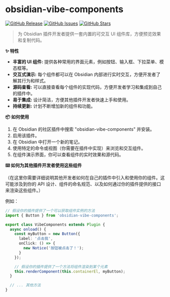 
# obsidian-vibe-components

[![GitHub Release](https://img.shields.io/github/v/release/LIUBINfighter/obsidian-vibe-components?style=flat-square)](https://github.com/your-username/obsidian-vibe-components/releases)
[![GitHub Issues](https://img.shields.io/github/issues/LIUBINfighter/obsidian-vibe-components?style=flat-square)](https://github.com/your-username/obsidian-vibe-components/issues)
[![GitHub Stars](https://img.shields.io/github/stars/LIUBINfighter/obsidian-vibe-components?style=flat-square)](https://github.com/your-username/obsidian-vibe-components)

> 为 Obsidian 插件开发者提供一套内置的可交互 UI 组件库，方便预览效果和复制代码。

**✨ 特性**

* **丰富的 UI 组件:** 提供各种常用的界面元素，例如按钮、输入框、下拉菜单、模态框等。
* **交互式演示:** 每个组件都可以在 Obsidian 内部进行实时交互，方便开发者了解其行为和样式。
* **源码查看:** 可以直接查看每个组件的实现代码，方便开发者学习和集成到自己的插件中。
* **易于集成:** 设计简洁，方便其他插件开发者快速上手和使用。
* **持续更新:** 计划不断增加新的组件和功能。

**📦 如何使用**

1.  在 Obsidian 的社区插件中搜索 "obsidian-vibe-components" 并安装。
2.  启用该插件。
3.  在 Obsidian 中打开一个新的笔记。
4.  使用特定的命令或视图（你需要在插件中实现）来浏览和交互组件。
5.  在组件演示界面，你可以查看组件的实时效果和源代码。

**⌨️ 如何为其他插件开发者使用这些组件**

（在这里你需要详细说明其他开发者如何在自己的插件中引入和使用你的组件。这可能涉及到你的 API 设计、组件的命名规范、以及如何通过你的插件提供的接口来渲染这些组件。）

例如：

```typescript
// 假设你的插件提供了一个可以获取组件实例的方法
import { Button } from 'obsidian-vibe-components';

export class VibeComponents extends Plugin {
  async onload() {
    const myButton = new Button({
      label: '点击我',
      onClick: () => {
        new Notice('按钮被点击了！');
      }
    });

    // 假设你的插件提供了一个方法将组件渲染到某个元素
    this.renderComponent(this.containerEl, myButton);
  }

  // ... 其他方法
}
```
